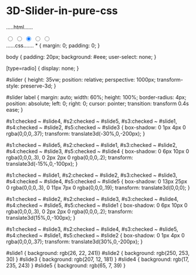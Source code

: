 # 3D-Slider-in-pure-css
.....html......
<!DOCTYPE html>
<html>
  <head>
    <meta charset="utf-8">
    <meta name="viewport" content="width=device-width">
    <title>repl.it</title>
    <link href="style.css" rel="stylesheet" type="text/css" />
  </head>
  <body>
    <section id="slider">
  <input type="radio" name="slider" id="s1">
  <input type="radio" name="slider" id="s2">
  <input type="radio" name="slider" id="s3" checked>
  <input type="radio" name="slider" id="s4">
  <input type="radio" name="slider" id="s5">
  <label for="s1" id="slide1"></label>
  <label for="s2" id="slide2"></label>
  <label for="s3" id="slide3"></label>
  <label for="s4" id="slide4"></label>
  <label for="s5" id="slide5"></label>
</section>
</body>
    
</html>
......css.......
* {
  margin: 0;
  padding: 0;
}

body {
  padding: 20px;
  background: #eee;
  user-select: none;
}

[type=radio] {
  display: none;
}

#slider {
  height: 35vw;
  position: relative;
  perspective: 1000px;
  transform-style: preserve-3d;
}

#slider label {
  margin: auto;
  width: 60%;
  height: 100%;
  border-radius: 4px;
  position: absolute;
  left: 0; right: 0;
  cursor: pointer;
  transition: transform 0.4s ease;
}

#s1:checked ~ #slide4, #s2:checked ~ #slide5,
#s3:checked ~ #slide1, #s4:checked ~ #slide2,
#s5:checked ~ #slide3 {
  box-shadow: 0 1px 4px 0 rgba(0,0,0,.37);
  transform: translate3d(-30%,0,-200px);
}

#s1:checked ~ #slide5, #s2:checked ~ #slide1,
#s3:checked ~ #slide2, #s4:checked ~ #slide3,
#s5:checked ~ #slide4 {
  box-shadow: 0 6px 10px 0 rgba(0,0,0,.3), 0 2px 2px 0 rgba(0,0,0,.2);
  transform: translate3d(-15%,0,-100px);
}

#s1:checked ~ #slide1, #s2:checked ~ #slide2,
#s3:checked ~ #slide3, #s4:checked ~ #slide4,
#s5:checked ~ #slide5 {
  box-shadow: 0 13px 25px 0 rgba(0,0,0,.3), 0 11px 7px 0 rgba(0,0,0,.19);
  transform: translate3d(0,0,0);
}

#s1:checked ~ #slide2, #s2:checked ~ #slide3,
#s3:checked ~ #slide4, #s4:checked ~ #slide5,
#s5:checked ~ #slide1 {
  box-shadow: 0 6px 10px 0 rgba(0,0,0,.3), 0 2px 2px 0 rgba(0,0,0,.2);
  transform: translate3d(15%,0,-100px);
}

#s1:checked ~ #slide3, #s2:checked ~ #slide4,
#s3:checked ~ #slide5, #s4:checked ~ #slide1,
#s5:checked ~ #slide2 {
  box-shadow: 0 1px 4px 0 rgba(0,0,0,.37);
  transform: translate3d(30%,0,-200px);
}

#slide1 { background:  rgb(26, 22, 241)}
#slide2 { background: rgb(250, 253, 30) }
#slide3 { background: rgb(207, 12, 181) }
#slide4 { background: rgb(17, 235, 243) }
#slide5 { background: rgb(65, 7, 39) }

